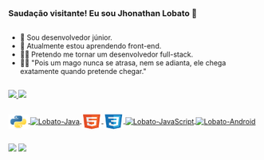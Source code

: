 ##

### Saudação visitante! Eu sou Jhonathan Lobato 👋

##

- 🔭 Sou desenvolvedor júnior.
- 🌱 Atualmente estou aprendendo front-end.
- 👨‍💻 Pretendo me tornar um desenvolvedor full-stack.
- 🧙🏻 "Pois um mago nunca se atrasa, nem se adianta, ele chega exatamente quando pretende chegar."

##

<div style="display: inline-block">
  <a href="https://https://github.com/jhonathanLobato">
  <img height="150em" src="https://github-readme-stats.vercel.app/api?username=jhonathanLobato&show_icons=true&theme=tokyonight&include_all_commits=true&count_private=true"/>
  <img height="150em" src="https://github-readme-stats.vercel.app/api/top-langs/?username=jhonathanLobato&layout=compact&langs_count=7&theme=tokyonight"/>
</div>

##
  
<div style="display: inline_block">
  <img align="center" alt="Lobato-Python" height="30" width="40" src="https://raw.githubusercontent.com/devicons/devicon/master/icons/python/python-original.svg">
  <img align="center" alt="Lobato-Java" height="30" width="40" src="https://cdn.jsdelivr.net/gh/devicons/devicon/icons/java/java-original.svg">
  <img align="center" alt="Lobato-HTML" height="30" width="40" src="https://raw.githubusercontent.com/devicons/devicon/master/icons/html5/html5-original.svg">
  <img align="center" alt="Lobato-CSS" height="30" width="40" src="https://raw.githubusercontent.com/devicons/devicon/master/icons/css3/css3-original.svg">
  <img align="center" alt="Lobato-JavaScript" height="30" width="40" src="https://cdn.jsdelivr.net/gh/devicons/devicon/icons/javascript/javascript-original.svg">
  <img align="center" alt="Lobato-Android" height="30" width="40" src="https://cdn.jsdelivr.net/gh/devicons/devicon/icons/android/android-original.svg">
</div>
  
##

<div>
<!--
  <a href="https://instagram.com/rafaballerini" target="_blank"><img src="https://img.shields.io/badge/-Instagram-%23E4405F?style=for-the-badge&logo=instagram&logoColor=white" target="_blank"></a>
--->
  <a href = "jhonathanlobato20@gmail.com"><img src="https://img.shields.io/badge/Gmail-D14836?style=for-the-badge&logo=gmail&logoColor=white" target="_blank"></a>
  <a href="https://www.linkedin.com/in/jhonathan-lobato-97a24222a/" target="_blank"><img src="https://img.shields.io/badge/LinkedIn-0077B5?style=for-the-badge&logo=linkedin&logoColor=white" target="_blank"></a>
</div>

##  
